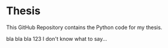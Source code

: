# Thesis
This GitHub Repository contains the Python code for my thesis.

bla bla bla 123 I don't know what to say...
